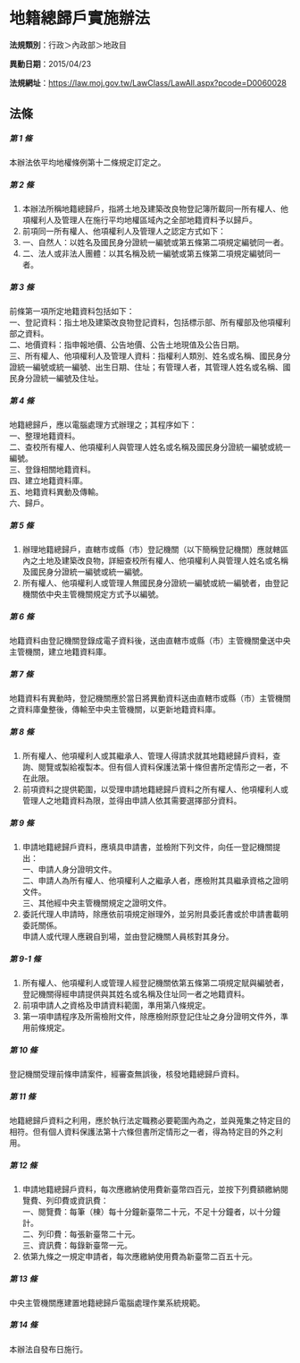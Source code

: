 # 地籍總歸戶實施辦法

**法規類別**：行政＞內政部＞地政目

**異動日期**：2015/04/23  

**法規網址**：https://law.moj.gov.tw/LawClass/LawAll.aspx?pcode=D0060028





## 法條
##### 第 1 條
本辦法依平均地權條例第十二條規定訂定之。

##### 第 2 條
1. 本辦法所稱地籍總歸戶，指將土地及建築改良物登記簿所載同一所有權人、他項權利人及管理人在施行平均地權區域內之全部地籍資料予以歸戶。
1. 前項同一所有權人、他項權利人及管理人之認定方式如下：
1. 一、自然人：以姓名及國民身分證統一編號或第五條第二項規定編號同一者。
1. 二、法人或非法人團體：以其名稱及統一編號或第五條第二項規定編號同一者。

##### 第 3 條
前條第一項所定地籍資料包括如下：  
一、登記資料：指土地及建築改良物登記資料，包括標示部、所有權部及他項權利部之資料。  
二、地價資料：指申報地價、公告地價、公告土地現值及公告日期。  
三、所有權人、他項權利人及管理人資料：指權利人類別、姓名或名稱、國民身分證統一編號或統一編號、出生日期、住址；有管理人者，其管理人姓名或名稱、國民身分證統一編號及住址。  

##### 第 4 條
地籍總歸戶，應以電腦處理方式辦理之；其程序如下：  
一、整理地籍資料。  
二、查校所有權人、他項權利人與管理人姓名或名稱及國民身分證統一編號或統一編號。  
三、登錄相關地籍資料。  
四、建立地籍資料庫。  
五、地籍資料異動及傳輸。  
六、歸戶。  

##### 第 5 條
1. 辦理地籍總歸戶，直轄市或縣（市）登記機關（以下簡稱登記機關）應就轄區內之土地及建築改良物，詳細查校所有權人、他項權利人與管理人姓名或名稱及國民身分證統一編號或統一編號。
1. 所有權人、他項權利人或管理人無國民身分證統一編號或統一編號者，由登記機關依中央主管機關規定方式予以編號。

##### 第 6 條
地籍資料由登記機關登錄成電子資料後，送由直轄市或縣（市）主管機關彙送中央主管機關，建立地籍資料庫。

##### 第 7 條
地籍資料有異動時，登記機關應於當日將異動資料送由直轄市或縣（市）主管機關之資料庫彙整後，傳輸至中央主管機關，以更新地籍資料庫。

##### 第 8 條
1. 所有權人、他項權利人或其繼承人、管理人得請求就其地籍總歸戶資料，查詢、閱覽或製給複製本。但有個人資料保護法第十條但書所定情形之一者，不在此限。
1. 前項資料之提供範圍，以受理申請地籍總歸戶資料之所有權人、他項權利人或管理人之地籍資料為限，並得由申請人依其需要選擇部分資料。

##### 第 9 條
1. 申請地籍總歸戶資料，應填具申請書，並檢附下列文件，向任一登記機關提出：  
一、申請人身分證明文件。  
二、申請人為所有權人、他項權利人之繼承人者，應檢附其具繼承資格之證明文件。  
三、其他經中央主管機關規定之證明文件。
1. 委託代理人申請時，除應依前項規定辦理外，並另附具委託書或於申請書載明委託關係。  
申請人或代理人應親自到場，並由登記機關人員核對其身分。

##### 第 9-1 條
1. 所有權人、他項權利人或管理人經登記機關依第五條第二項規定賦與編號者，登記機關得經申請提供與其姓名或名稱及住址同一者之地籍資料。
1. 前項申請人之資格及申請資料範圍，準用第八條規定。
1. 第一項申請程序及所需檢附文件，除應檢附原登記住址之身分證明文件外，準用前條規定。

##### 第 10 條
登記機關受理前條申請案件，經審查無誤後，核發地籍總歸戶資料。

##### 第 11 條
地籍總歸戶資料之利用，應於執行法定職務必要範圍內為之，並與蒐集之特定目的相符。但有個人資料保護法第十六條但書所定情形之一者，得為特定目的外之利用。

##### 第 12 條
1. 申請地籍總歸戶資料，每次應繳納使用費新臺幣四百元，並按下列費額繳納閱覽費、列印費或資訊費：  
一、閱覽費：每筆（棟）每十分鐘新臺幣二十元，不足十分鐘者，以十分鐘計。  
二、列印費：每張新臺幣二十元。  
三、資訊費：每錄新臺幣一元。
1. 依第九條之一規定申請者，每次應繳納使用費為新臺幣二百五十元。

##### 第 13 條
中央主管機關應建置地籍總歸戶電腦處理作業系統規範。

##### 第 14 條
本辦法自發布日施行。


